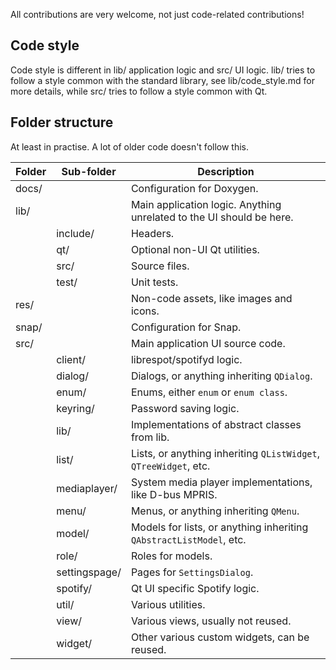 All contributions are very welcome, not just code-related contributions!

## Code style
Code style is different in lib/ application logic and src/ UI logic. lib/ tries to follow a 
style common with the standard library, see lib/code_style.md for more details, while src/ tries 
to follow a style common with Qt.

## Folder structure
At least in practise. A lot of older code doesn't follow this.

| Folder | Sub-folder    | Description |
| ------ | ------------- | ----------- |
| docs/  |               | Configuration for Doxygen. |
| lib/   |               | Main application logic. Anything unrelated to the UI should be here. |
|        | include/      | Headers. |
|        | qt/           | Optional non-UI Qt utilities. |
|        | src/          | Source files. |
|        | test/         | Unit tests. |
| res/   |               | Non-code assets, like images and icons. |
| snap/  |               | Configuration for Snap. |
| src/   |               | Main application UI source code. |
|        | client/       | librespot/spotifyd logic. |
|        | dialog/       | Dialogs, or anything inheriting `QDialog`. |
|        | enum/         | Enums, either `enum` or `enum class`. |
|        | keyring/      | Password saving logic. |
|        | lib/          | Implementations of abstract classes from lib. |
|        | list/         | Lists, or anything inheriting `QListWidget`, `QTreeWidget`, etc. |
|        | mediaplayer/  | System media player implementations, like D-bus MPRIS. |
|        | menu/         | Menus, or anything inheriting `QMenu`. |
|        | model/        | Models for lists, or anything inheriting `QAbstractListModel`, etc. |
|        | role/         | Roles for models. |
|        | settingspage/ | Pages for `SettingsDialog`.
|        | spotify/      | Qt UI specific Spotify logic. |
|        | util/         | Various utilities. |
|        | view/         | Various views, usually not reused. |
|        | widget/       | Other various custom widgets, can be reused. |